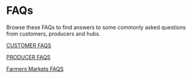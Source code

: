 # FAQs

Browse these FAQs to find answers to some commonly asked questions from customers, producers and hubs.

[CUSTOMER FAQS](/customer-faqs.md)

[PRODUCER FAQS](/producer-faqs.md)

[Farmers Markets FAQS](/hub-faqs.md)

